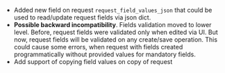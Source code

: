 - Added new field on request `request_field_values_json` that could be used to read/update request fields via json dict.
- **Possible backward incompatibility**. Fields validation moved to lower level. Before, request fields were validated only when edited via UI.
  But now, request fields will be validated on any create/save operation.
  This could cause some errors, when request with fields
  created programmatically without provided values for mandatory fields.
- Add support of copying field values on copy of request
